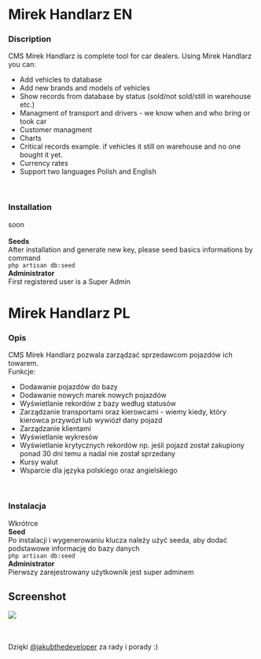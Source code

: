 <h1>Mirek Handlarz EN</h1>
<h3>Discription</h3>
CMS Mirek Handlarz is complete tool for car dealers. Using Mirek Handlarz you can:
<ul>
  <li>Add vehicles to database</li>
  <li>Add new brands and models of vehicles</li>
  <li>Show records from database by status (sold/not sold/still in warehouse etc.)</li>
  <li>Managment of transport and drivers - we know when and who bring or took car</li>
  <li>Customer managment</li>
  <li>Charts</li>
  <li>Critical records example. if vehicles it still on warehouse and no one bought it yet.</li>
  <li>Currency rates</li>
  <li>Support two languages Polish and English</li>
</ul>
<br>
<h3>Installation</h3>	
	soon
	<br><br>
<b>Seeds</b><br>
	After installation and generate new key, please seed basics informations by command 
	<br>
	<code>php artisan db:seed</code>
	<br>
<b>Administrator</b><br>
	First registered user is a Super Admin
	
	
<h1>Mirek Handlarz PL</h1>
<h3>Opis</h3>
CMS Mirek Handlarz pozwala zarządzać sprzedawcom pojazdów ich towarem. <br>
Funkcje:
<ul>
  <li>Dodawanie pojazdów do bazy</li>
  <li>Dodawanie nowych marek nowych pojazdów</li>
  <li>Wyświetlanie rekordów z bazy według statusów</li>
  <li>Zarządzanie transportami oraz kierowcami - wiemy kiedy, który kierowca przywózł lub wywiózł dany pojazd</li>
  <li>Zarządzanie klientami</li>
  <li>Wyświetlanie wykresów</li>
  <li>Wyświetlanie krytycznych rekordów np. jeśli pojazd został zakupiony ponad 30 dni temu a nadal nie został sprzedany</li>
  <li>Kursy walut</li>
  <li>Wsparcie dla języka polskiego oraz angielskiego</li>
</ul>
<br>
<h3>Instalacja</h3>
Wkrótrce<br>
<b>Seed</b><br>
Po instalacji  i wygenerowaniu klucza należy użyć seeda, aby dodać podstawowe informację do bazy danych<br>
<code>php artisan db:seed</code><br>
<b>Administrator</b><br>
Pierwszy zarejestrowany użytkownik jest super adminem<br>

<h2>Screenshot</h2>
<img src="http://mzielinski.pl/portfolio/images/mirek/mirek7.png">

<br>  <br>
Dzięki <a href="https://github.com/jakubthedeveloper">@jakubthedeveloper</a> za rady i porady :) <br><br>